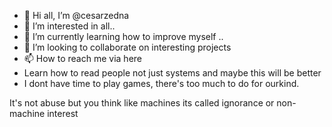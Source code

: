 - 👋 Hi all, I’m @cesarzedna
- 👀 I’m interested in all..
- 🌱 I’m currently learning how to improve myself ..
- 💞️ I’m looking to collaborate on interesting projects
- 📫 How to reach me via here
- Learn how to read people not just systems and maybe this will be better 
- I dont have time to play games, there's too much to do for ourkind.

It's not abuse but you think like machines its called ignorance or non-machine interest 
<!---
cesherna/cesherna is a ✨ special ✨ repository because its `README.md` (this file) appears on your GitHub profile.
You can click the Preview link to take a look at your change
